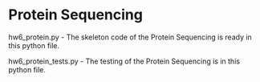 # Protein Sequencing


hw6_protein.py - The skeleton code of the Protein Sequencing is ready in this python file.

hw6_protein_tests.py - The testing of the Protein Sequencing is in this python file.
